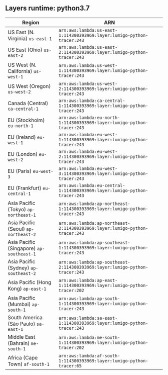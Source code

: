 Layers runtime: python3.7
----
| Region | ARN |
| --- | --- |
|US East (N. Virginia)  `us-east-1`|`arn:aws:lambda:us-east-1:114300393969:layer:lumigo-python-tracer:243`|
|US East (Ohio)  `us-east-2`|`arn:aws:lambda:us-east-2:114300393969:layer:lumigo-python-tracer:243`|
|US West (N. California)  `us-west-1`|`arn:aws:lambda:us-west-1:114300393969:layer:lumigo-python-tracer:243`|
|US West (Oregon)  `us-west-2`|`arn:aws:lambda:us-west-2:114300393969:layer:lumigo-python-tracer:243`|
|Canada (Central)  `ca-central-1`|`arn:aws:lambda:ca-central-1:114300393969:layer:lumigo-python-tracer:243`|
|EU (Stockholm)  `eu-north-1`|`arn:aws:lambda:eu-north-1:114300393969:layer:lumigo-python-tracer:243`|
|EU (Ireland)  `eu-west-1`|`arn:aws:lambda:eu-west-1:114300393969:layer:lumigo-python-tracer:243`|
|EU (London)  `eu-west-2`|`arn:aws:lambda:eu-west-2:114300393969:layer:lumigo-python-tracer:243`|
|EU (Paris)  `eu-west-3`|`arn:aws:lambda:eu-west-3:114300393969:layer:lumigo-python-tracer:243`|
|EU (Frankfurt)  `eu-central-1`|`arn:aws:lambda:eu-central-1:114300393969:layer:lumigo-python-tracer:243`|
|Asia Pacific (Tokyo)  `ap-northeast-1`|`arn:aws:lambda:ap-northeast-1:114300393969:layer:lumigo-python-tracer:243`|
|Asia Pacific (Seoul)  `ap-northeast-2`|`arn:aws:lambda:ap-northeast-2:114300393969:layer:lumigo-python-tracer:243`|
|Asia Pacific (Singapore)  `ap-southeast-1`|`arn:aws:lambda:ap-southeast-1:114300393969:layer:lumigo-python-tracer:243`|
|Asia Pacific (Sydney)  `ap-southeast-2`|`arn:aws:lambda:ap-southeast-2:114300393969:layer:lumigo-python-tracer:243`|
|Asia Pacific (Hong Kong)  `ap-east-1`|`arn:aws:lambda:ap-east-1:114300393969:layer:lumigo-python-tracer:202`|
|Asia Pacific (Mumbai)  `ap-south-1`|`arn:aws:lambda:ap-south-1:114300393969:layer:lumigo-python-tracer:243`|
|South America (São Paulo)  `sa-east-1`|`arn:aws:lambda:sa-east-1:114300393969:layer:lumigo-python-tracer:243`|
|Middle East (Bahrain)  `me-south-1`|`arn:aws:lambda:me-south-1:114300393969:layer:lumigo-python-tracer:202`|
|Africa (Cape Town)  `af-south-1`|`arn:aws:lambda:af-south-1:114300393969:layer:lumigo-python-tracer:65`|
